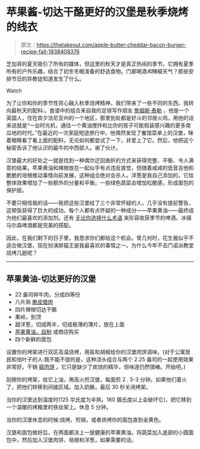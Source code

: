 # 苹果酱-切达干酪更好的汉堡是秋季烧烤的线衣

> 原文：<https://thetakeout.com/apple-butter-cheddar-bacon-burger-recipe-fall-1838408376>

芝加哥的夏天吸引了所有的媒体，但这里的秋天才是真正热闹的季节。它拥有夏季所有的户外乐趣，结合了初冬冬眠准备的舒适食物。门廊喝酒*和*辣椒天气？那些安排节日的异教徒知道发生了什么。

Watch

为了让你和你的季节性背心融入秋季烧烤精神，我们带来了一些不同的东西。我转向最秋天的配料:。食谱中的组合来自我的足球写作朋友 [詹姆斯·泰勒](https://twitter.com/JamesTylerESPN?ref_src=twsrc%5Egoogle%7Ctwcamp%5Eserp%7Ctwgr%5Eauthor) ，他是一个英国人，住在宾夕法尼亚州的一个地区，那里到处都是好斗的邻居火鸡，用他的话来说就是“一台时光机，通往一个黄油搅拌和比你的孩子可能假装感兴趣的更多南瓜地的时代。”在最近的一次家庭短途旅行中，他偶然发现了餐馆菜单上的汉堡，眯着眼睛看了看上面的配料，无论如何都尝试了一下，并爱上了它。然后，他把这个秘密告诉了他认识的最牛的中西部人。谢了伙计。

汉堡最大的好处之一就是找到一种偶尔迂回曲折的方式来获得完整、平衡、令人满意的结果。苹果黄油和辣根放在一起似乎有点违反直觉，但随着咸咸的低音吉他和脆脆的培根推动事情向前发展，这种组合绝对会杀人。洋葱是我自己添加的，它给整体效果增加了一些额外的分量和平衡。一些绿色蔬菜会增加松脆感，形成面包的保护层。

不要只相信我的话——我把这些汉堡给了三个非常怀疑的人，几乎没有提前警告，这顿饭获得了巨大的成功。每个人都有点怀疑的一种成分——苹果黄油——最终成为他们最喜欢的添加剂。还有 [无论你选择什么术语](https://thetakeout.com/oktoberfest-beer-styles-marzen-festbier-history-1838258055) 来形容收获季节的啤酒，冰镇马尔森啤酒都是完美的搭配。

因此，在我们剩下的日子里，我恳求你们都给这个机会。曾几何时，花生酱似乎不适合做汉堡，现在扮演胖猫王是我最喜欢的事情之一。为什么今年不去门诺派教堂烧烤几趟呢？

* * *

## 苹果黄油-切达更好的汉堡

*   22 盎司碎牛肉，分成四等份
*   八片熟 [脆皮腊肉](https://thetakeout.com/bacon-double-crisper-technique-crunchy-meaty-1829553498)
*   四片辣根切达干酪
*   果岭，到顶
*   甜洋葱，切成两半，切成极薄的薄片，放在上面
*   [苹果黄油，自制](https://thetakeout.com/easy-apple-butter-recipe-how-to-1838269607) 或商店购买
*   四个新鲜的面包

设置你的烤架进行双区高温烧烤，用盐和胡椒给你的汉堡肉饼调味。(对于公寓居民和怕叶子的人:我不能不提的是，这种浇头组合与两个 2.25 盎司的一起使用效果非常好。干锅 [砸肉饼](https://thetakeout.com/beef-salt-and-elbow-grease-the-simple-smashed-burger-1798262103) 。它只是缺少了炭烧的精华，但味道仍然很棒。开始吧。)

刮擦你的烤架，给它上油，用高火煎汉堡，每面煎 2 . 5-3 分钟。如果他们着火了，把他们转移到间接区域。加入奶酪，最后 30 秒关闭烤架。

当你的汉堡达到温度时(125 华氏度为半熟，160 摄氏度以上会破坏它)，把它移到一个温暖的烤箱里的铁丝架上。休息 5 分钟。

当你的汉堡休息的时候:烧烤，煎锅，或者烘烤你的面包直到金黄色。

汉堡和面包做好后，在两面都涂上一层健康的苹果黄油。将蔬菜加入底部的小圆面包中，然后加入汉堡肉饼、培根和洋葱，如果需要的话。